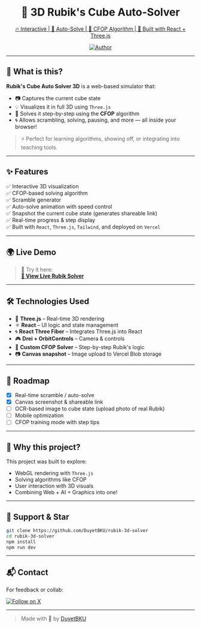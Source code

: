 
<h1 align="center">🤖 3D Rubik's Cube Auto-Solver</h1>

<p align="center">
	<a href="https://i.postimg.cc/0NgC3jFv/Rubik-Solver.gif" width="420" alt="Rubik Cube Screenshot"/>
</p>

<p align="center">
  🔥 Interactive | 🚀 Auto-Solve | 🎯 CFOP Algorithm | 🧠 Built with React + Three.js
</p>

<p align="center">
  <a href="https://github.com/DuyetBKU">
    <img alt="Author" src="https://img.shields.io/badge/Author-DuyetBKU-blueviolet?style=flat-square" />
  </a>
</p>

---
 
## 🧩 What is this?

**Rubik's Cube Auto Solver 3D** is a web-based simulator that:
- 📷 Captures the current cube state
- 💡 Visualizes it in full 3D using `Three.js`
- 🤖 Solves it step-by-step using the **CFOP** algorithm
- 🌀 Allows scrambling, solving, pausing, and more — all inside your browser!

> ⚡ Perfect for learning algorithms, showing off, or integrating into teaching tools.

---

## ✨ Features

✅ Interactive 3D visualization  
✅ CFOP-based solving algorithm  
✅ Scramble generator  
✅ Auto-solve animation with speed control  
✅ Snapshot the current cube state (generates shareable link)  
✅ Real-time progress & step display  
✅ Built with `React`, `Three.js`, `Tailwind`, and deployed on `Vercel`

---

## 🌍 Live Demo

> 🧪 Try it here:  
**[🔗 View Live Rubik Solver](https://rubiks-cube-solver-nu.vercel.app)** 

---

## 🛠️ Technologies Used

- 🎨 **Three.js** – Real-time 3D rendering
- ⚛️ **React** – UI logic and state management
- 🌀 **React Three Fiber** – Integrates Three.js into React
- 🎮 **Drei + OrbitControls** – Camera & controls
- 🧠 **Custom CFOP Solver** – Step-by-step Rubik's logic
- 📷 **Canvas snapshot** – Image upload to Vercel Blob storage

---

## 🚧 Roadmap

- [x] Real-time scramble / auto-solve
- [x] Canvas screenshot & shareable link
- [ ] OCR-based image to cube state (upload photo of real Rubik)
- [ ] Mobile optimization
- [ ] CFOP training mode with step tips

---

## 💬 Why this project?

This project was built to explore:
- WebGL rendering with `Three.js`
- Solving algorithms like CFOP
- User interaction with 3D visuals
- Combining Web + AI + Graphics into one!


---

## 🙌 Support & Star


```bash
git clone https://github.com/DuyetBKU/rubik-3d-solver
cd rubik-3d-solver
npm install
npm run dev
```

---

## 📬 Contact

For feedback or collab:  
<p align="left">
  <a href="https://x.com/DUYET_CAO1" target="_blank">
    <img src="https://img.shields.io/badge/Follow-X-black?style=for-the-badge&logo=X&logoColor=white" alt="Follow on X" />
  </a>
</p>


---

> Made with 💙 by [DuyetBKU](https://github.com/DuyetBKU)
